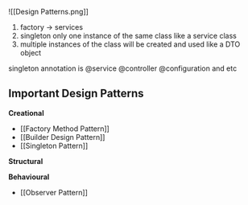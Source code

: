 
![[Design Patterns.png]]

1. factory -> services
2. singleton only one instance of the same class like a service class
3. multiple instances of the class will be created and used like a DTO object

singleton annotation is @service @controller @configuration and etc

## Important Design Patterns
**Creational**
- [[Factory Method Pattern]]
- [[Builder Design Pattern]]
- [[Singleton Pattern]]

**Structural**

**Behavioural**
- [[Observer Pattern]]